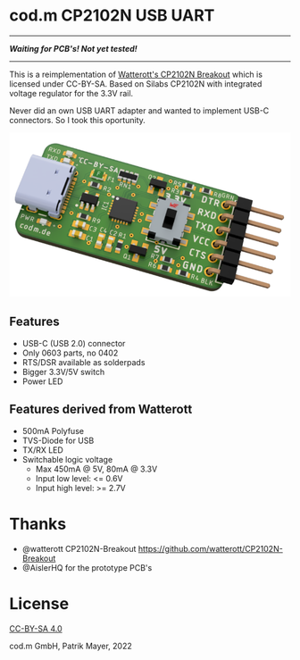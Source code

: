 # cod.m CP2102N USB UART

---

___Waiting for PCB's! Not yet tested!___

---

This is a reimplementation of [Watterott's CP2102N Breakout](https://learn.watterott.com/breakouts/cp2102n-breakout/) which is licensed under CC-BY-SA.
Based on Silabs CP2102N with integrated voltage regulator for the 3.3V rail.

Never did an own USB UART adapter and wanted to implement USB-C connectors. So I took this oportunity.

![cod.m CP2102N USB UART](img/codm-cp2102n-usb-uart-render.png)


## Features
* USB-C (USB 2.0) connector
* Only 0603 parts, no 0402
* RTS/DSR available as solderpads
* Bigger 3.3V/5V switch
* Power LED

## Features derived from Watterott
* 500mA Polyfuse
* TVS-Diode for USB
* TX/RX LED
* Switchable logic voltage
  * Max 450mA @ 5V, 80mA @ 3.3V
  * Input low level: <= 0.6V
  * Input high level: >= 2.7V



# Thanks
* @watterott CP2102N-Breakout https://github.com/watterott/CP2102N-Breakout
* @AislerHQ for the prototype PCB's

# License
[CC-BY-SA 4.0](https://creativecommons.org/licenses/by-sa/4.0/)

cod.m GmbH, Patrik Mayer, 2022